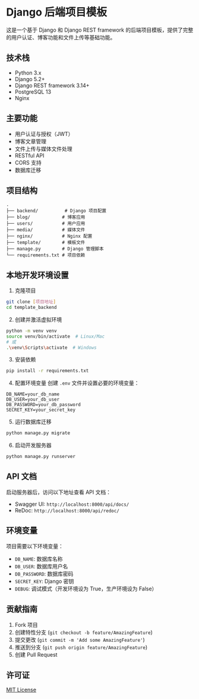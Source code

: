# Django 后端项目模板

这是一个基于 Django 和 Django REST framework 的后端项目模板，提供了完整的用户认证、博客功能和文件上传等基础功能。

## 技术栈

- Python 3.x
- Django 5.2+
- Django REST framework 3.14+
- PostgreSQL 13
- Nginx

## 主要功能

- 用户认证与授权（JWT）
- 博客文章管理
- 文件上传与媒体文件处理
- RESTful API
- CORS 支持
- 数据库迁移

## 项目结构

```
.
├── backend/          # Django 项目配置
├── blog/            # 博客应用
├── users/           # 用户应用
├── media/           # 媒体文件
├── nginx/           # Nginx 配置
├── template/        # 模板文件
├── manage.py        # Django 管理脚本
└── requirements.txt # 项目依赖
```

## 本地开发环境设置

1. 克隆项目
```bash
git clone [项目地址]
cd template_backend
```

2. 创建并激活虚拟环境
```bash
python -m venv venv
source venv/bin/activate  # Linux/Mac
# 或
.\venv\Scripts\activate  # Windows
```

3. 安装依赖
```bash
pip install -r requirements.txt
```

4. 配置环境变量
创建 `.env` 文件并设置必要的环境变量：
```
DB_NAME=your_db_name
DB_USER=your_db_user
DB_PASSWORD=your_db_password
SECRET_KEY=your_secret_key
```

5. 运行数据库迁移
```bash
python manage.py migrate
```

6. 启动开发服务器
```bash
python manage.py runserver
```

## API 文档

启动服务器后，访问以下地址查看 API 文档：
- Swagger UI: `http://localhost:8000/api/docs/`
- ReDoc: `http://localhost:8000/api/redoc/`

## 环境变量

项目需要以下环境变量：

- `DB_NAME`: 数据库名称
- `DB_USER`: 数据库用户名
- `DB_PASSWORD`: 数据库密码
- `SECRET_KEY`: Django 密钥
- `DEBUG`: 调试模式（开发环境设为 True，生产环境设为 False）

## 贡献指南

1. Fork 项目
2. 创建特性分支 (`git checkout -b feature/AmazingFeature`)
3. 提交更改 (`git commit -m 'Add some AmazingFeature'`)
4. 推送到分支 (`git push origin feature/AmazingFeature`)
5. 创建 Pull Request

## 许可证

[MIT License](LICENSE) 